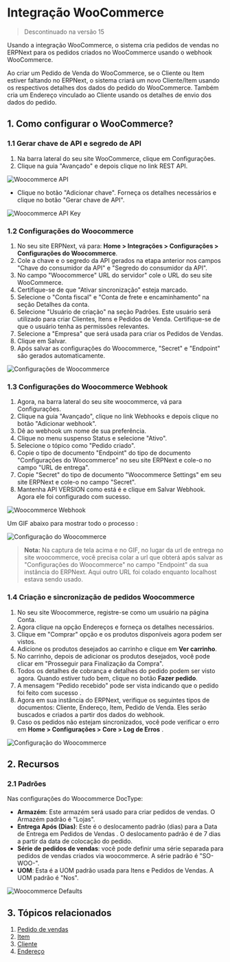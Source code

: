 # Integração WooCommerce




> Descontinuado na versão 15
> 
> 

Usando a integração WooCommerce, o sistema cria pedidos de vendas no ERPNext para os pedidos criados no WooCommerce usando o webhook WooCommerce.

 Ao criar um Pedido de Venda do WooCommerce, se o Cliente ou Item estiver faltando no ERPNext, o sistema criará um novo Cliente/Item usando os respectivos detalhes dos dados do pedido do WooCommerce. Também cria um Endereço vinculado ao Cliente usando os detalhes de envio dos dados do pedido.

## 1. Como configurar o WooCommerce?

### 1.1 Gerar chave de API e segredo de API

1. Na barra lateral do seu site WooCommerce, clique em Configurações.
2. Clique na guia "Avançado" e depois clique no link REST API.

![Woocommerce API](/files/wc-add-key.png)![]()

- Clique no botão "Adicionar chave". Forneça os detalhes necessários e clique no botão "Gerar chave de API".

![Woocommerce API Key](/files/wc-generate-keys.png)![]()

### 1.2 Configurações do Woocommerce

1. No seu site ERPNext, vá para: **Home > Integrações > Configurações > Configurações do Woocommerce**.
2. Cole a chave e o segredo da API gerados na etapa anterior nos campos "Chave do consumidor da API" e "Segredo do consumidor da API".
3. No campo "Woocommerce" URL do servidor" cole o URL do seu site WooCommerce.
4. Certifique-se de que "Ativar sincronização" esteja marcado.
5. Selecione o "Conta fiscal" e "Conta de frete e encaminhamento" na seção Detalhes da conta.
6. Selecione "Usuário de criação" na seção Padrões. Este usuário será utilizado para criar Clientes, Itens e Pedidos de Venda. Certifique-se de que o usuário tenha as permissões relevantes.
7. Selecione a "Empresa" que será usada para criar os Pedidos de Vendas.
8. Clique em Salvar.
9. Após salvar as configurações do Woocommerce, "Secret" e "Endpoint" são gerados automaticamente.

![Configurações de Woocommerce](/files/woocommerce-settings.png)![]()  


### 1.3 Configurações do Woocommerce Webhook

1. Agora, na barra lateral do seu site woocommerce, vá para Configurações.
2. Clique na guia "Avançado", clique no link Webhooks e depois clique no botão "Adicionar webhook".
3. Dê ao webhook um nome de sua preferência.
4. Clique no menu suspenso Status e selecione "Ativo".
5. Selecione o tópico como "Pedido criado".
6. Copie o tipo de documento "Endpoint" do tipo de documento "Configurações do Woocommerce" no seu site ERPNext e cole-o no campo "URL de entrega".
7. Copie "Secret" do tipo de documento "Woocommerce Settings" em seu site ERPNext e cole-o no campo "Secret".
8. Mantenha API VERSION como está é e clique em Salvar Webhook. Agora ele foi configurado com sucesso.

![Woocommerce Webhook](/files/wc-webhook.png)![]()  


Um GIF abaixo para mostrar todo o processo :

![Configuração do Woocommerce](/files/woocommerce-setup.gif)![]()  



> **Nota:** Na captura de tela acima e no GIF, no lugar da url de entrega no site woocommerce, você precisa colar a url que obterá após salvar as "Configurações do Woocommerce" no campo "Endpoint" da sua instância do ERPNext. Aqui outro URL foi colado enquanto localhost estava sendo usado.
> 
> 

### 1.4 Criação e sincronização de pedidos Woocommerce

1. No seu site Woocommerce, registre-se como um usuário na página Conta.
2. Agora clique na opção Endereços e forneça os detalhes necessários.
3. Clique em "Comprar" opção e os produtos disponíveis agora podem ser vistos.
4. Adicione os produtos desejados ao carrinho e clique em **Ver carrinho**.
5. No carrinho, depois de adicionar os produtos desejados, você pode clicar em "Prosseguir para Finalização da Compra".
6. Todos os detalhes de cobrança e detalhes do pedido podem ser visto agora. Quando estiver tudo bem, clique no botão **Fazer pedido**.
7. A mensagem "Pedido recebido" pode ser vista indicando que o pedido foi feito com sucesso .
8. Agora em sua instância do ERPNext, verifique os seguintes tipos de documentos: Cliente, Endereço, Item, Pedido de Venda. Eles serão buscados e criados a partir dos dados do webhook.
9. Caso os pedidos não estejam sincronizados, você pode verificar o erro em **Home > Configurações > Core > Log de Erros** .

![Configuração do Woocommerce](/files/woocommerce-order.gif)![]()  


## 2. Recursos

### 2.1 Padrões

Nas configurações do Woocommerce DocType:

* **Armazém**: Este armazém será usado para criar pedidos de vendas. O Armazém padrão é "Lojas".
* **Entrega Após (Dias)**: Este é o deslocamento padrão (dias) para a Data de Entrega em Pedidos de Vendas . O deslocamento padrão é de 7 dias a partir da data de colocação do pedido.
* **Série de pedidos de vendas**: você pode definir uma série separada para pedidos de vendas criados via woocommerce. A série padrão é "SO-WOO-".
* **UOM**: Esta é a UOM padrão usada para Itens e Pedidos de Vendas. A UOM padrão é "Nos".

![Woocommerce Defaults](/files/wc-defaults.png)![]()  


## 3. Tópicos relacionados

1. [Pedido de vendas](/docs/pt/selling/sales-order)
2. [Item](/docs/pt/stock/item)
3. [Cliente](/docs/pt/CRM/customer)
4. [Endereço](/docs/pt/CRM/address)


